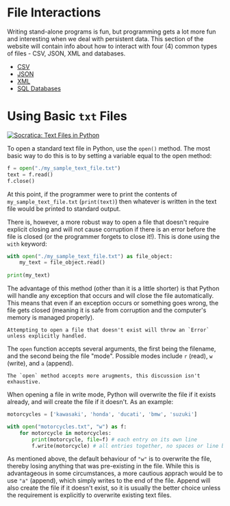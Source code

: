 # File Interactions

Writing stand-alone programs is fun, but programming gets a lot more fun and interesting when we deal with persistent data. This section of the website will contain info about how to interact with four (4) common types of files - CSV, JSON, XML and databases.

- [CSV](./csv.md)
- [JSON](./json.md)
- [XML](./xml.md)
- [SQL Databases](./databases.md)


# Using Basic `txt` Files

[![Socratica: Text Files in Python](https://img.youtube.com/vi/4mX0uPQFLDU/maxresdefault.jpg)](https://youtu.be/4mX0uPQFLDU)

To open a standard text file in Python, use the `open()` method.  The most basic way to do this is to by setting a variable equal to the open method:

```python
f = open("./my_sample_text_file.txt")
text = f.read()
f.close()
```

At this point, if the programmer were to print the contents of `my_sample_text_file.txt` (`print(text)`) then whatever is written in the text file would be printed to standard output.

There is, however, a more robust way to open a file that doesn't require explicit closing and will not cause corruption if there is an error before the file is closed (or the programmer forgets to close it!).  This is done using the `with` keyword:

```python
with open("./my_sample_text_file.txt") as file_object:
    my_text = file_object.read()
    
print(my_text)
```

The advantage of this method (other than it is a little shorter) is that Python will handle any exception that occurs and will close the file automatically. This means that even if an exception occurs or something goes wrong, the file gets closed (meaning it is safe from corruption and the computer's memory is managed properly).

```{warning}
Attempting to open a file that doesn't exist will throw an `Error` unless explicitly handled.
```

The `open` function accepts several arguments, the first being the filename, and the second being the file "mode".  Possible modes include `r` (read), `w` (write), and `a` (append). 

```{note}
The `open` method accepts more arugments, this discussion isn't exhaustive.
```

When opening a file in write mode, Python will overwrite the file if it exists already, and will create the file if it doesn't.  As an example:

```python
motorcycles = ['kawasaki', 'honda', 'ducati', 'bmw', 'suzuki']

with open("motorcycles.txt", "w") as f:
    for motorcycle in motorcycles:
        print(motorcycle, file=f) # each entry on its own line
        f.write(motorcycle) # all entries together, no spaces or line breaks
```

As mentioned above, the default behaviour of `"w"` is to overwrite the file, thereby losing anything that was pre-existing in the file.  While this is advantageous in some circumstances, a more cautious apprach would be to use `"a"` (append), which simply writes to the end of the file.  Append will also create the file if it doesn't exist, so it is usually the better choice unless the requirement is explicitly to overwrite existing text files. 
